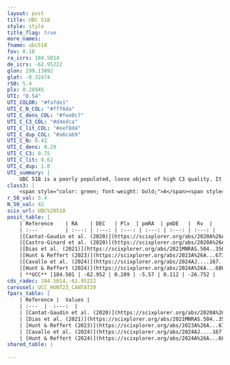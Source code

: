 ```yaml
---
layout: post
title: UBC 518
style: style
title_flag: true
more_names: 
fname: ubc518
fov: 0.18
ra_icrs: 184.5014
de_icrs: -62.95222
glon: 299.13892
glat: -0.32474
r50: 5.4
plx: 0.28945
UTI: "0.54"
UTI_COLOR: "#fafde1"
UTI_C_N_COL: "#fff6da"
UTI_C_dens_COL: "#fee0c7"
UTI_C_C3_COL: "#d4edca"
UTI_C_lit_COL: "#eef8d4"
UTI_C_dup_COL: "#a6cab9"
UTI_C_N: 0.42
UTI_C_dens: 0.29
UTI_C_C3: 0.75
UTI_C_lit: 0.62
UTI_C_dup: 1.0
UTI_summary: |
    UBC 518 is a poorly populated, loose object of high C3 quality. It is moderately studied in the literature.
class3: |
    <span style="color: green; font-weight: bold;">A</span><span style="color: #FFC300; font-weight: bold;">B</span>
r_50_val: 5.4
N_50_val: 42
scix_url: UBC%20518
posit_table: |
    | Reference    | RA    | DEC   | Plx  | pmRA  | pmDE   |  Rv  |
    | :---         | :---: | :---: | :---: | :---: | :---: | :---: |
    |[Cantat-Gaudin et al. (2020)](https://scixplorer.org/abs/2020A%26A...640A...1C) | 184.56 | -62.969 | 0.265 | -5.564 | 0.091 | -- |
    |[Castro-Ginard et al. (2020)](https://scixplorer.org/abs/2020A%26A...635A..45C) | 184.578 | -62.984 | 0.265 | -5.552 | 0.104 | -- |
    |[Dias et al. (2021)](https://scixplorer.org/abs/2021MNRAS.504..356D) | 184.559 | -62.989 | 0.261 | -5.559 | 0.124 | -- |
    |[Hunt & Reffert (2023)](https://scixplorer.org/abs/2023A%26A...673A.114H) | 184.501 | -62.935 | 0.295 | -5.571 | 0.181 | 14.636 |
    |[Cavallo et al. (2024)](https://scixplorer.org/abs/2024AJ....167...12C) | 184.466 | -62.998 | 0.291 | -- | -- | -- |
    |[Hunt & Reffert (2024)](https://scixplorer.org/abs/2024A%26A...686A..42H) | 184.501 | -62.935 | 0.295 | -5.571 | 0.181 | 14.636 |
    | **UCC** |184.501 | -62.952 | 0.289 | -5.57 | 0.112 | -26.752 | 
cds_radec: 184.5014,-62.95222
carousel: UCC_HUNT23_CANTAT20
fpars_table: |
    | Reference |  Values |
    | :---  |  :---:  |
    | [Cantat-Gaudin et al. (2020)](https://scixplorer.org/abs/2020A%26A...640A...1C) | `AVNN=1.61, DMNN=12.66, AgeNN=7.48` |
    | [Dias et al. (2021)](https://scixplorer.org/abs/2021MNRAS.504..356D) | `Av=1.864, Dist=3760, logage=7.062, [Fe/H]=0.233` |
    | [Hunt & Reffert (2023)](https://scixplorer.org/abs/2023A%26A...673A.114H) | `AV50=1.75, diffAV50=1.941, MOD50=12.404, logAge50=7.839` |
    | [Cavallo et al. (2024)](https://scixplorer.org/abs/2024AJ....167...12C) | `AV50=1.68, dMod50=12.28, logAge50=8.29, [Fe/H]50=0.1` |
    | [Hunt & Reffert (2024)](https://scixplorer.org/abs/2024A%26A...686A..42H) | `MassJ=609.596` |
shared_table: |
    
---
```

